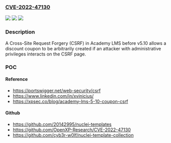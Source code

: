 ### [CVE-2022-47130](https://cve.mitre.org/cgi-bin/cvename.cgi?name=CVE-2022-47130)
![](https://img.shields.io/static/v1?label=Product&message=n%2Fa&color=blue)
![](https://img.shields.io/static/v1?label=Version&message=n%2Fa&color=blue)
![](https://img.shields.io/static/v1?label=Vulnerability&message=n%2Fa&color=brighgreen)

### Description

A Cross-Site Request Forgery (CSRF) in Academy LMS before v5.10 allows a discount coupon to be arbitrarily created if an attacker with administrative privileges interacts on the CSRF page.

### POC

#### Reference
- https://portswigger.net/web-security/csrf
- https://www.linkedin.com/in/xvinicius/
- https://xpsec.co/blog/academy-lms-5-10-coupon-csrf

#### Github
- https://github.com/20142995/nuclei-templates
- https://github.com/OpenXP-Research/CVE-2022-47130
- https://github.com/cyb3r-w0lf/nuclei-template-collection

